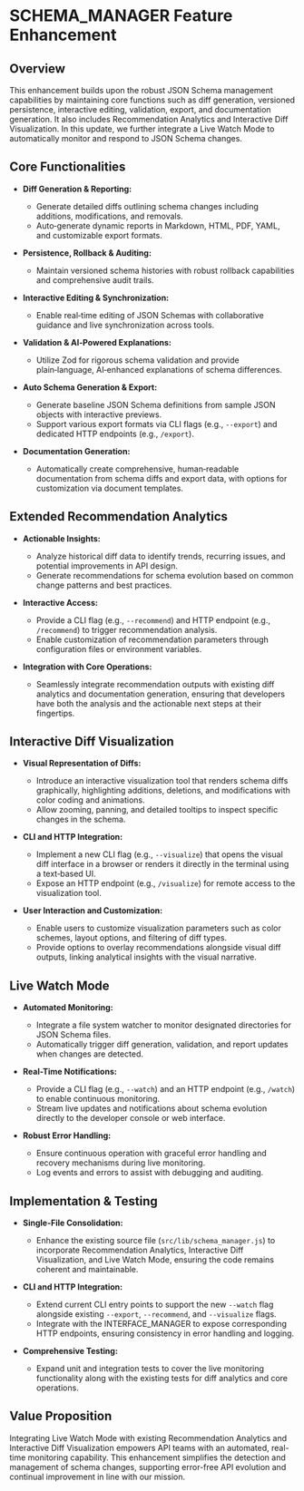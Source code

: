 # SCHEMA_MANAGER Feature Enhancement

## Overview
This enhancement builds upon the robust JSON Schema management capabilities by maintaining core functions such as diff generation, versioned persistence, interactive editing, validation, export, and documentation generation. It also includes Recommendation Analytics and Interactive Diff Visualization. In this update, we further integrate a Live Watch Mode to automatically monitor and respond to JSON Schema changes.

## Core Functionalities
- **Diff Generation & Reporting:**
  - Generate detailed diffs outlining schema changes including additions, modifications, and removals.
  - Auto‑generate dynamic reports in Markdown, HTML, PDF, YAML, and customizable export formats.

- **Persistence, Rollback & Auditing:**
  - Maintain versioned schema histories with robust rollback capabilities and comprehensive audit trails.

- **Interactive Editing & Synchronization:**
  - Enable real‑time editing of JSON Schemas with collaborative guidance and live synchronization across tools.

- **Validation & AI‑Powered Explanations:**
  - Utilize Zod for rigorous schema validation and provide plain‑language, AI‑enhanced explanations of schema differences.

- **Auto Schema Generation & Export:**
  - Generate baseline JSON Schema definitions from sample JSON objects with interactive previews.
  - Support various export formats via CLI flags (e.g., `--export`) and dedicated HTTP endpoints (e.g., `/export`).

- **Documentation Generation:**
  - Automatically create comprehensive, human‑readable documentation from schema diffs and export data, with options for customization via document templates.

## Extended Recommendation Analytics
- **Actionable Insights:**
  - Analyze historical diff data to identify trends, recurring issues, and potential improvements in API design.
  - Generate recommendations for schema evolution based on common change patterns and best practices.

- **Interactive Access:**
  - Provide a CLI flag (e.g., `--recommend`) and HTTP endpoint (e.g., `/recommend`) to trigger recommendation analysis.
  - Enable customization of recommendation parameters through configuration files or environment variables.

- **Integration with Core Operations:**
  - Seamlessly integrate recommendation outputs with existing diff analytics and documentation generation, ensuring that developers have both the analysis and the actionable next steps at their fingertips.

## Interactive Diff Visualization
- **Visual Representation of Diffs:**
  - Introduce an interactive visualization tool that renders schema diffs graphically, highlighting additions, deletions, and modifications with color coding and animations.
  - Allow zooming, panning, and detailed tooltips to inspect specific changes in the schema.

- **CLI and HTTP Integration:**
  - Implement a new CLI flag (e.g., `--visualize`) that opens the visual diff interface in a browser or renders it directly in the terminal using a text‑based UI.
  - Expose an HTTP endpoint (e.g., `/visualize`) for remote access to the visualization tool.

- **User Interaction and Customization:**
  - Enable users to customize visualization parameters such as color schemes, layout options, and filtering of diff types.
  - Provide options to overlay recommendations alongside visual diff outputs, linking analytical insights with the visual narrative.

## Live Watch Mode
- **Automated Monitoring:**
  - Integrate a file system watcher to monitor designated directories for JSON Schema files.
  - Automatically trigger diff generation, validation, and report updates when changes are detected.

- **Real-Time Notifications:**
  - Provide a CLI flag (e.g., `--watch`) and an HTTP endpoint (e.g., `/watch`) to enable continuous monitoring.
  - Stream live updates and notifications about schema evolution directly to the developer console or web interface.

- **Robust Error Handling:**
  - Ensure continuous operation with graceful error handling and recovery mechanisms during live monitoring.
  - Log events and errors to assist with debugging and auditing.

## Implementation & Testing
- **Single-File Consolidation:**
  - Enhance the existing source file (`src/lib/schema_manager.js`) to incorporate Recommendation Analytics, Interactive Diff Visualization, and Live Watch Mode, ensuring the code remains coherent and maintainable.

- **CLI and HTTP Integration:**
  - Extend current CLI entry points to support the new `--watch` flag alongside existing `--export`, `--recommend`, and `--visualize` flags.
  - Integrate with the INTERFACE_MANAGER to expose corresponding HTTP endpoints, ensuring consistency in error handling and logging.

- **Comprehensive Testing:**
  - Expand unit and integration tests to cover the live monitoring functionality along with the existing tests for diff analytics and core operations.

## Value Proposition
Integrating Live Watch Mode with existing Recommendation Analytics and Interactive Diff Visualization empowers API teams with an automated, real-time monitoring capability. This enhancement simplifies the detection and management of schema changes, supporting error-free API evolution and continual improvement in line with our mission.
